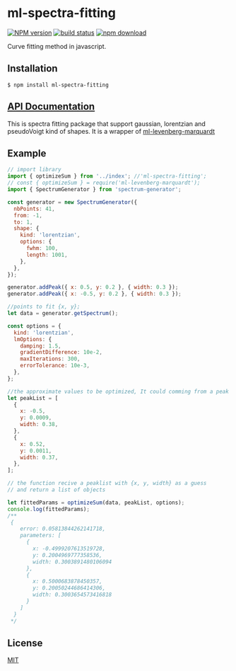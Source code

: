 # ml-spectra-fitting

[![NPM version][npm-image]][npm-url] [![build status][travis-image]][travis-url] [![npm download][download-image]][download-url]

Curve fitting method in javascript.

## Installation

`$ npm install ml-spectra-fitting`

## [API Documentation](https://mljs.github.io/spectra-fitting/)

This is spectra fitting package that support gaussian, lorentzian and pseudoVoigt kind of shapes. It is a wrapper of [ml-levenberg-marquardt](https://github.com/mljs/levenberg-marquardt)

## Example

```js
// import library
import { optimizeSum } from '../index'; //'ml-spectra-fitting';
// const { optimizeSum } = require('ml-levenberg-marquardt');
import { SpectrumGenerator } from 'spectrum-generator';

const generator = new SpectrumGenerator({
  nbPoints: 41,
  from: -1,
  to: 1,
  shape: {
    kind: 'lorentzian',
    options: {
      fwhm: 100,
      length: 1001,
    },
  },
});

generator.addPeak({ x: 0.5, y: 0.2 }, { width: 0.3 });
generator.addPeak({ x: -0.5, y: 0.2 }, { width: 0.3 });

//points to fit {x, y};
let data = generator.getSpectrum();

const options = {
  kind: 'lorentzian',
  lmOptions: {
    damping: 1.5,
    gradientDifference: 10e-2,
    maxIterations: 300,
    errorTolerance: 10e-3,
  },
};

//the approximate values to be optimized, It could comming from a peak picking with ml-gsd
let peakList = [
  {
    x: -0.5,
    y: 0.0009,
    width: 0.38,
  },
  {
    x: 0.52,
    y: 0.0011,
    width: 0.37,
  },
];

// the function recive a peaklist with {x, y, width} as a guess
// and return a list of objects

let fittedParams = optimizeSum(data, peakList, options);
console.log(fittedParams);
/**
 {
    error: 0.05813844262141718,
    parameters: [
      {
        x: -0.4999207613519728,
        y: 0.2004969777358536,
        width: 0.3003891480106094
      },
      {
        x: 0.5000683878450357,
        y: 0.20050244686414306,
        width: 0.3003654573416818
      }
    ]
  }
 */
```

## License

[MIT](./LICENSE)

[npm-image]: https://img.shields.io/npm/v/ml-spectra-fitting.svg?style=flat-square
[npm-url]: https://npmjs.org/package/ml-spectra-fitting
[travis-image]: https://img.shields.io/travis/mljs/spectra-fitting/master.svg?style=flat-square
[travis-url]: https://travis-ci.org/mljs/spectra-fitting
[download-image]: https://img.shields.io/npm/dm/ml-spectra-fitting.svg?style=flat-square
[download-url]: https://npmjs.org/package/ml-spectra-fitting
